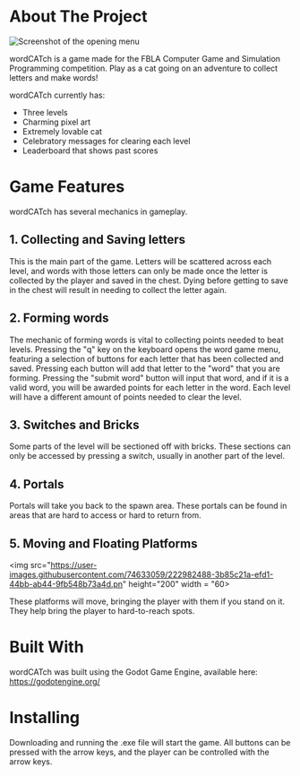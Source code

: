 # About The Project


![Screenshot of the opening menu](https://user-images.githubusercontent.com/74633059/222609268-2c42362e-1568-4982-af53-ed3d0c0ce727.png)


wordCATch is a game made for the FBLA Computer Game and Simulation Programming competition. Play as a cat going on an adventure to collect letters and make words! 

wordCATch currently has:

- Three levels
- Charming pixel art
- Extremely lovable cat
- Celebratory messages for clearing each level
- Leaderboard that shows past scores

# Game Features

wordCATch has several mechanics in gameplay. 

## 1. Collecting and Saving letters
This is the main part of the game. Letters will be scattered across each level, and words with those letters can only be made once the letter is collected by the player and saved in the chest. Dying before getting to save in the chest will result in needing to collect the letter again.

## 2. Forming words
The mechanic of forming words is vital to collecting points needed to beat levels. Pressing the "q" key on the keyboard opens the word game menu, featuring a selection of buttons for each  letter that has been collected and saved. Pressing each button will add that letter to the "word" that you are forming. Pressing the "submit word" button will input that word, and if it is a valid word, you will be awarded points for each letter in the word. Each level will have a different amount of points needed to clear the level. 

## 3. Switches and Bricks
Some parts of the level will be sectioned off with bricks. These sections can only be accessed by pressing a switch, usually in another part of the level. 

## 4. Portals
Portals will take you back to the spawn area. These portals can be found in areas that are hard to access or hard to return from.

## 5. Moving and Floating Platforms

<img src="https://user-images.githubusercontent.com/74633059/222982488-3b85c21a-efd1-44bb-ab44-9fb548b73a4d.pn" height="200" width = "60>

These platforms will move, bringing the player with them if you stand on it. They help bring the player to hard-to-reach spots.

# Built With

wordCATch was built using the Godot Game Engine, available here: https://godotengine.org/

# Installing

Downloading and running the .exe file will start the game. All buttons can be pressed with the arrow keys, and the player can be controlled with the arrow keys.

